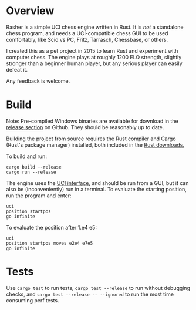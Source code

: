 # Overview

Rasher is a simple UCI chess engine written in Rust. It is *not* a standalone chess program, and needs a UCI-compatible chess GUI to be used comfortably, like Scid vs PC, Fritz, Tarrasch, Chessbase, or others.

I created this as a pet project in 2015 to learn Rust and experiment with computer chess. The engine plays at roughly 1200 ELO strength, slightly stronger than a beginner human player, but any serious player can easily defeat it.

Any feedback is welcome.

# Build

Note: Pre-compiled Windows binaries are available for download in the [release section](https://github.com/MortenLohne/rasher/releases) on Github. They should be reasonably up to date.

Building the project from source requires the Rust compiler and Cargo (Rust's package manager) installed, both included in the [Rust downloads.](https://www.rust-lang.org/en-US/downloads.html)

To build and run:
```
cargo build --release
cargo run --release
```

The engine uses the [UCI interface](https://en.wikipedia.org/wiki/Universal_Chess_Interface), and should be run from a GUI, but it can also be (inconveniently) run in a terminal. To evaluate the starting position, run the program and enter:

```
uci
position startpos
go infinite
```

To evaluate the position after 1.e4 e5:
```
uci
position startpos moves e2e4 e7e5
go infinite
```

# Tests

Use `cargo test` to run tests, `cargo test --release` to run without debugging checks, and `cargo test --release -- --ignored` to run the most time consuming perf tests.